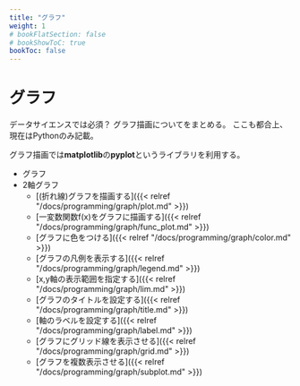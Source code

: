 ```yaml
---
title: "グラフ"
weight: 1
# bookFlatSection: false
# bookShowToC: true
bookToc: false
---
```


# グラフ

データサイエンスでは必須？  グラフ描画についてをまとめる。
ここも都合上、現在はPythonのみ記載。  

グラフ描画では**matplotlib**の**pyplot**というライブラリを利用する。

- グラフ
 - 2軸グラフ
      - [(折れ線)グラフを描画する]({{< relref "/docs/programming/graph/plot.md" >}})
      - [一変数関数f(x)をグラフに描画する]({{< relref "/docs/programming/graph/func_plot.md" >}})
      - [グラフに色をつける]({{< relref "/docs/programming/graph/color.md" >}})
      - [グラフの凡例を表示する]({{< relref "/docs/programming/graph/legend.md" >}})
      - [x,y軸の表示範囲を指定する]({{< relref "/docs/programming/graph/lim.md" >}})
      - [グラフのタイトルを設定する]({{< relref "/docs/programming/graph/title.md" >}})
      - [軸のラベルを設定する]({{< relref "/docs/programming/graph/label.md" >}})
      - [グラフにグリッド線を表示させる]({{< relref "/docs/programming/graph/grid.md" >}})
      - [グラフを複数表示させる]({{< relref "/docs/programming/graph/subplot.md" >}})





